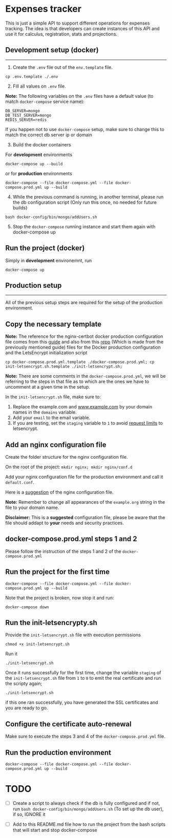 ﻿Expenses tracker
==============

This is just a simple API to support different operations for expenses
tracking. The idea is that developers can create instances
of this API and use it for calculus, registration, stats and
projections.

## Development setup (docker)
-------

1. Create the `.env` file out of the `env.template` file.

`cp .env.template ./.env`

2. Fill all values on `.env` file.

**Note:** The following variables on the `.env` files have a
default value (to match `docker-compose` service 
name):

```
DB_SERVER=mongo
DB_TEST_SERVER=mongo
REDIS_SERVER=redis
```

If you happen not to use `docker-compose` setup,
make sure to change this to match the correct db server ip
or domain

3. Build the docker containers

For **development** environments

`docker-compose up --build`

or for **production** environments

`docker-compose --file docker-compose.yml --file docker-compose.prod.yml up --build`

4. While the previous command is running, in another terminal,
please run the db configuration script (Only run this once, no
needed for future builds)

`bash docker-config/bin/mongo/addUsers.sh`

5. Stop the `docker-compose` running instance and start them again
with docker-compose up

Run the project (docker)
-------

Simply in **development** environemnt, run

`docker-compose up`

## Production setup
-------

All of the previous setup steps are required for the setup of the production environment.

Copy the necessary template
-------

**Note:** The reference for the nginx-certbot docker production configuration file comes from this [guide](https://pentacent.medium.com/nginx-and-lets-encrypt-with-docker-in-less-than-5-minutes-b4b8a60d3a71) and also from this [repo](https://github.com/wmnnd/nginx-certbot) (Which is made from the previously mentioned guide)
files for the Docker production configuration and the LetsEncrypt initialization script

`cp docker-compose.prod.yml.template ./docker-compose.prod.yml; cp init-letsencrypt.sh.template ./init-letsencrypt.sh;`

**Note:** There are some comments in the `docker-compose.prod.yml`, we will be referring to the steps in that file as to which are the ones we have to uncomment at a given time in the setup.

In the `init-letsencrypt.sh` file, make sure to:

1. Replace the example.com and www.example.com by your domain names in the `domains` variable.
2. Add your `email` to the email variable.
3. If you are testing, set the `staging` variable to `1` to avoid [request limits](https://letsencrypt.org/docs/rate-limits/) to letsencrypt.

Add an nginx configuration file
-------

Create the folder structure for the nginx configuration file.

On the root of the project: `mkdir nginx; mkdir nginx/conf.d`

Add your nginx configuration file for the production environment and call it `default.conf`.

Here is a [suggestion](https://github.com/wmnnd/nginx-certbot/blob/master/data/nginx/app.conf) of the nginx configuration file.

**Note:** Remember to change all appearances of the `example.org` string in the file to your domain name.

**Disclaimer:** This is a **suggested** configuration file, please be aware that the file should addapt to **your** needs and security practices.

docker-compose.prod.yml steps 1 and 2
-------

Please follow the instruction of the steps 1 and 2 of the `docker-compose.prod.yml`

Run the project for the first time
-------

`docker-compose --file docker-compose.yml --file docker-compose.prod.yml up --build`

Note that the project is broken, now stop it and run:

`docker-compose down`

Run the init-letsencrypty.sh
-------

Provide the `init-letsencrypt.sh` file with execution permissions

`chmod +x init-letsencrypt.sh`

Run it

`./init-letsencrypt.sh`

Once it runs successfully for the first time, change the variable `staging` of the `init-letsencrypt.sh` file from `1` to `0` to emit the real certificate and run the scripty again;

`./init-letsencrypt.sh`

if this one ran successfully, you have generated the SSL certificates and you are ready to go.

Configure the certificate auto-renewal
-------

Make sure to execute the steps 3 and 4 of the `docker-compose.prod.yml` file.

Run the production environment
-------

`docker-compose --file docker-compose.yml --file docker-compose.prod.yml up --build`

# TODO

- [ ] Create a script to always check if the db is fully configured and if not, run  `bash docker-config/bin/mongo/addUsers.sh` (To set up the db user), if so, IGNORE it
- [ ] Add to this README.md file how to run the project from the bash scripts that will start and stop docker-compose

